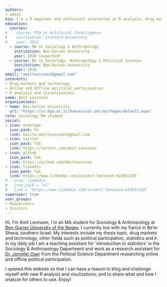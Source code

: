 ```yaml
---
authors:
- admin
bio: I'm a R beginner and enthusiast interested in R analysis, drug markets and political participation.
education:
  courses:
#  - course: PhD in Artificial Intelligence
#    institution: Stanford University
#    year: 2012
  - course: MA in Sociology & Anthropology
    institution: Ben-Gurion University
    year: 2020 (expected)
  - course: BA in Sociology, Anthropology & Political Science
    institution: Ben-Gurion University
    year: 2018
email: "amitlevinson1@gmail.com"
interests:
- Drug markets and technology
- Online and Offline political participation
- R analysis and visualizations
name: Amit Levinson
organizations:
- name: Ben-Gurion University
  url: "https://in.bgu.ac.il/humsos/soc-ant/en/Pages/default.aspx"
role: Sociology MA student
social:
- icon: envelope
  icon_pack: fa
  link: mailto:amitlevinson1@gmail.com
- icon: twitter
  icon_pack: fab
  link: https://twitter.com/Amit_Levinson
- icon: github
  icon_pack: fab
  link: https://github.com/AmitLevinson
- icon: linkedin
  icon_pack: fab
  link: https://www.linkedin.com/in/amit-levinson-b23851150
# - icon: linkedin
#   icon_pack = "ai"
#   link = "https://www.linkedin.com/in/amit-levinson-b23851150"
superuser: true
user_groups:
- Researchers
- Visitors
---
```


Hi, I'm Amit Levinson, I'm an MA student for Sociology & Anthropology at [Ben-Gurion University of the Negev](https://in.bgu.ac.il/en/Pages/default.aspx). I currently live with my fiancé in Be'er Sheva, southern Israel. My interests include my thesis topic, drug markets and technology, other fields such as political participation, statistics and *`R`*. In my daily job I am a teaching assistant for 'introduction to statistics' in the Sociology & Anthropology Department and work as a research assistant for [Dr. Jennifer Oser](https://www.jenniferoser.com/) from the Political Science Department researching online and offline political participation.  

I opened this website so that I can have a reason to blog and challenge myself with new R analysis and visulizations; and to share what and how I analyze for others to use. Enjoy!
